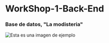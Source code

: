 # WorkShop-1-Back-End
### Base de datos, "La modisteria"

![Esta es una imagen de ejemplo](https://res.cloudinary.com/ddgyxfetd/image/upload/v1648219752/Back-End/baseDatos.png)
